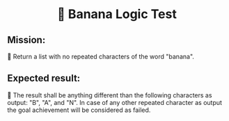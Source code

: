 <h1 align="center">

   :banana: Banana Logic Test 
</h1>

## Mission: 

:dart: Return a list with no repeated characters of the word "banana".
## Expected result:

:mag_right: The result shall be anything different than the following characters as output: "B", "A", and "N". In case of any other repeated character as output  the goal achievement will be considered as failed.
